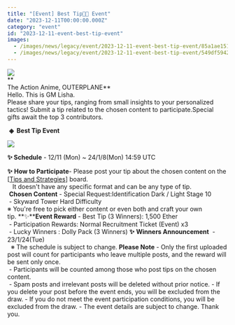 ```yaml
---
title: "[Event] Best Tip📝👑 Event"
date: "2023-12-11T00:00:00.000Z"
category: "event"
id: "2023-12-11-event-best-tip-event"
images:
  - /images/news/legacy/event/2023-12-11-event-best-tip-event/85a1ae1519b04326a7b8004d6f8d0625.webp
  - /images/news/legacy/event/2023-12-11-event-best-tip-event/549df5942da44c5481a54c640a35d371.webp
---
```


![](/images/news/legacy/event/2023-12-11-event-best-tip-event/85a1ae1519b04326a7b8004d6f8d0625.webp)  
**  
The Action Anime, OUTERPLANE**  
Hello. This is GM Lisha.  
Please share your tips, ranging from small insights to your personalized tactics! Submit a tip related to the chosen content to participate.Special gifts await the top 3 contributors.

  
 **◈  Best Tip Event**

![](/images/news/legacy/event/2023-12-11-event-best-tip-event/549df5942da44c5481a54c640a35d371.webp)  

  
**✨ Schedule** \- 12/11 (Mon) ~ 24/1/8(Mon) 14:59 UTC  
  
**✨** **How to Participate**\- Please post your tip about the chosen content on the \[[Tips and Strategies](https://page.onstove.com/outerplane/EN/list/123261?page=1&direction=LATEST)\] board.  
   It doesn't have any specific format and can be any type of tip.  
 **Chosen Content** \- Special Request:Identification Dark / Light Stage 10  
 - Skyward Tower Hard Difficulty  
※ You're free to pick either content or even both and craft your own tip. **✨****Event Reward** \- Best Tip (3 Winners): 1,500 Ether  
 - Participation Rewards: Normal Recruitment Ticket (Event) x3  
 - Lucky Winners : Dolly Pack (3 Winners) **✨** **Winners Announcement**  \- 23/1/24(Tue)  
  ※ The schedule is subject to change. **Please Note** \- Only the first uploaded post will count for participants who leave multiple posts, and the reward will be sent only once.  
 - Participants will be counted among those who post tips on the chosen content.  
 - Spam posts and irrelevant posts will be deleted without prior notice. - If you delete your post before the event ends, you will be excluded from the draw. - If you do not meet the event participation conditions, you will be excluded from the draw. - The event details are subject to change. Thank you.
